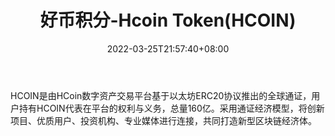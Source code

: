 ﻿---
weight: 
title: "好币积分-Hcoin Token(HCOIN)"
description: "HCOIN是由HCoin数字资产交易平台基于以太坊ERC20协议推出的全球通证，用户持有HCOIN代表在平台的权利与义务，总量160亿"
date: 2022-03-25T21:57:40+08:00
lastmod: 2022-03-25T16:45:40+08:00
draft: false
authors: ["Metabd"]
featuredImage: "haobijifen-hcoin-tokenhcoin.webp"
link: ""
tags: ["数字代币","好币积分-Hcoin Token(HCOIN)"]
categories: ["navigation"]
navigation: ["数字代币"]
lightgallery: true
toc: true
pinned: false
recommend: false
recommend1: false
---
HCOIN是由HCoin数字资产交易平台基于以太坊ERC20协议推出的全球通证，用户持有HCOIN代表在平台的权利与义务，总量160亿。采用通证经济模型，将创新项目、优质用户、投资机构、专业媒体进行连接，共同打造新型区块链经济体。
